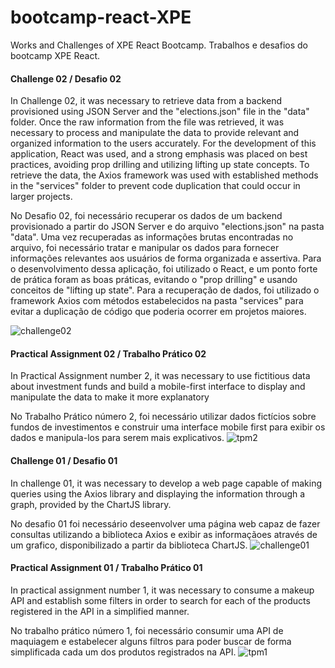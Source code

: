 # bootcamp-react-XPE
 Works and Challenges of XPE React Bootcamp.
 Trabalhos e desafios do bootcamp XPE React.

 #### Challenge 02 / Desafio 02

 In Challenge 02, it was necessary to retrieve data from a backend provisioned using JSON Server and the "elections.json" file in the "data" folder. Once the raw information from the file was retrieved, it was necessary to process and manipulate the data to provide relevant and organized information to the users accurately. For the development of this application, React was used, and a strong emphasis was placed on best practices, avoiding prop drilling and utilizing lifting up state concepts. To retrieve the data, the Axios framework was used with established methods in the "services" folder to prevent code duplication that could occur in larger projects.

 No Desafio 02, foi necessário recuperar os dados de um backend provisionado a partir do JSON Server e do arquivo "elections.json" na pasta "data". Uma vez recuperadas as informações brutas encontradas no arquivo, foi necessário tratar e manipular os dados para fornecer informações relevantes aos usuários de forma organizada e assertiva. Para o desenvolvimento dessa aplicação, foi utilizado o React, e um ponto forte de prática foram as boas práticas, evitando o "prop drilling" e usando conceitos de "lifting up state". Para a recuperação de dados, foi utilizado o framework Axios com métodos estabelecidos na pasta "services" para evitar a duplicação de código que poderia ocorrer em projetos maiores.

 ![challenge02](https://github.com/LeonardoPaiv/botcamp-react/blob/main/imagens/desafio02.png?raw=true)

#### Practical Assignment 02 / Trabalho Prático 02

In Practical Assignment number 2, it was necessary to use fictitious data about investment funds and build a mobile-first interface to display and manipulate the data to make it more explanatory

No Trabalho Prático número 2, foi necessário utilizar dados fictícios sobre fundos de investimentos e construir uma interface mobile first para exibir os dados e manipula-los para serem mais explicativos.
![tpm2](https://github.com/LeonardoPaiv/botcamp-react/blob/main/imagens/tp2.png?raw=true)

#### Challenge 01 / Desafio 01

In challenge 01, it was necessary to develop a web page capable of making queries using the Axios library and displaying the information through a graph, provided by the ChartJS library.

No desafio 01 foi necessário deseenvolver uma página web capaz de fazer consultas utilizando a biblioteca Axios e exibir as informaçãoes através de um grafico, disponibilizado a partir da biblioteca ChartJS.
![challenge01](https://github.com/LeonardoPaiv/botcamp-react/blob/main/imagens/desafio01.png?raw=true)

#### Practical Assignment 01 / Trabalho Prático 01

In practical assignment number 1, it was necessary to consume a makeup API and establish some filters in order to search for each of the products registered in the API in a simplified manner.

No trabalho prático número 1, foi necessário consumir uma API de maquiagem e estabelecer alguns filtros para poder buscar de forma simplificada cada um dos produtos registrados na API.
![tpm1](https://github.com/LeonardoPaiv/botcamp-react/blob/main/imagens/tp01.png?raw=true)
